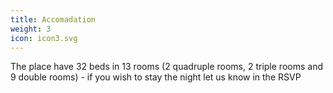 ```yaml
---
title: Accomadation
weight: 3
icon: icon3.svg
---
```


The place have 32 beds in 13 rooms (2 quadruple rooms, 2 triple rooms and 9 double rooms) - if you wish to stay the night let us know in the RSVP